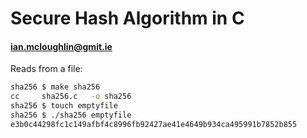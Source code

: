 # Secure Hash Algorithm in C
#### [ian.mcloughlin@gmit.ie](mailto:ian.mcloughlin@gmit.ie)

Reads from a file:

```bash
sha256 $ make sha256
cc     sha256.c   -o sha256
sha256 $ touch emptyfile
sha256 $ ./sha256 emptyfile 
e3b0c44298fc1c149afbf4c8996fb92427ae41e4649b934ca495991b7852b855
```